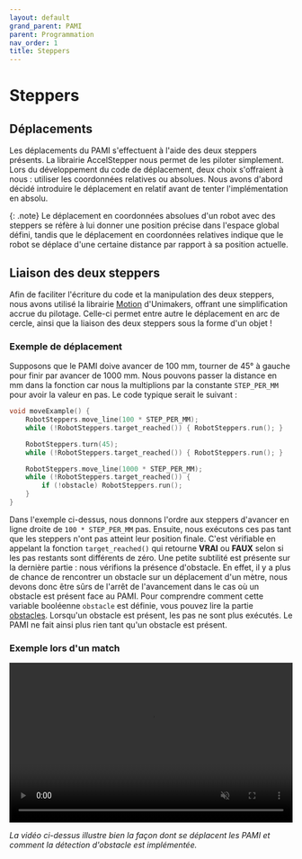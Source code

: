 ```yaml
---
layout: default
grand_parent: PAMI
parent: Programmation
nav_order: 1
title: Steppers
---
```


<style>
	.video-container {
		position: relative;
		padding-bottom: 56.25%; /* Ratio 16:9 */
		height: 0;
		overflow: hidden;
		max-width: 100%;
		background: #000;
	}

	.video-container video {
		position: absolute;
		top: 0;
		left: 0;
		width: 100%;
		height: 100%;
	}
</style>

# Steppers

## Déplacements

Les déplacements du PAMI s'effectuent à l'aide des deux steppers présents. La librairie AccelStepper nous permet de les piloter simplement. Lors du développement du code de déplacement, deux choix s'offraient à nous : utiliser les coordonnées relatives ou absolues. Nous avons d'abord décidé introduire le déplacement en relatif avant de tenter l'implémentation en absolu.

{: .note}
Le déplacement en coordonnées absolues d'un robot avec des steppers se réfère à lui donner une position précise dans l'espace global défini, tandis que le déplacement en coordonnées relatives indique que le robot se déplace d'une certaine distance par rapport à sa position actuelle.

## Liaison des deux steppers

Afin de faciliter l'écriture du code et la manipulation des deux steppers, nous avons utilisé la librairie [Motion](https://github.com/Unimakers/CDR-2024-FIRMWARE/tree/main/CDR2024%20BASE/lib/Motion) d'Unimakers, offrant une simplification accrue du pilotage. Celle-ci permet entre autre le déplacement en arc de cercle, ainsi que la liaison des deux steppers sous la forme d'un objet !

### Exemple de déplacement

Supposons que le PAMI doive avancer de 100 mm, tourner de 45° à gauche pour finir par avancer de 1000 mm. Nous pouvons passer la distance en mm dans la fonction car nous la multiplions par la constante `STEP_PER_MM` pour avoir la valeur en pas. Le code typique serait le suivant :

```c
void moveExample() {
	RobotSteppers.move_line(100 * STEP_PER_MM);
	while (!RobotSteppers.target_reached()) { RobotSteppers.run(); }

	RobotSteppers.turn(45);
	while (!RobotSteppers.target_reached()) { RobotSteppers.run(); }

	RobotSteppers.move_line(1000 * STEP_PER_MM);
	while (!RobotSteppers.target_reached()) {
		if (!obstacle) RobotSteppers.run();
	}
}
```

Dans l'exemple ci-dessus, nous donnons l'ordre aux steppers d'avancer en ligne droite de `100 * STEP_PER_MM` pas. Ensuite, nous exécutons ces pas tant que les steppers n'ont pas atteint leur position finale. C'est vérifiable en appelant la fonction `target_reached()` qui retourne **VRAI** ou **FAUX** selon si les pas restants sont différents de zéro. Une petite subtilité est présente sur la dernière partie : nous vérifions la présence d'obstacle. En effet, il y a plus de chance de rencontrer un obstacle sur un déplacement d'un mètre, nous devons donc être sûrs de l'arrêt de l'avancement dans le cas où un obstacle est présent face au PAMI. Pour comprendre comment cette variable booléenne `obstacle` est définie, vous pouvez lire la partie [obstacles](./Obstacles_Pamis.html). Lorsqu'un obstacle est présent, les pas ne sont plus exécutés. Le PAMI ne fait ainsi plus rien tant qu'un obstacle est présent.

### Exemple lors d'un match

<div class="video-container"><video muted autoplay loop><source src="../images/pami-move.webm" type="video/webm" /></video></div>

*La vidéo ci-dessus illustre bien la façon dont se déplacent les PAMI et comment la détection d'obstacle est implémentée.*
